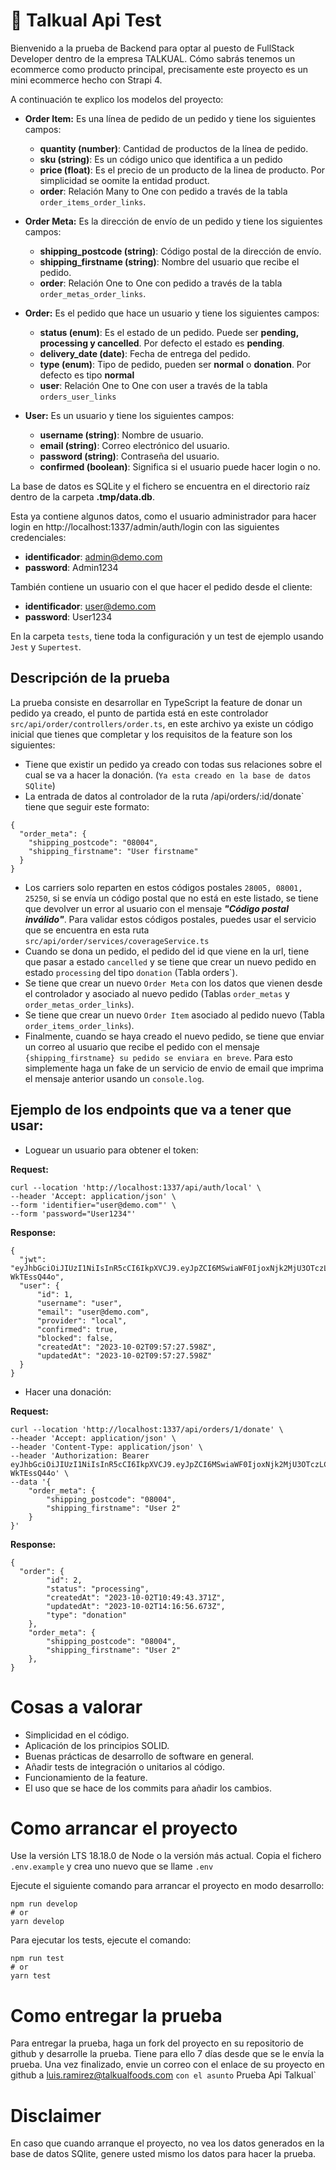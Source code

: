 # 🚀 Talkual Api Test
Bienvenido a la prueba de Backend para optar al puesto de FullStack Developer dentro de la empresa TALKUAL. 
Cómo sabrás tenemos un ecommerce como producto principal, precisamente este proyecto es un mini ecommerce hecho con Strapi 4.

A continuación te explico los modelos del proyecto:
- **Order Item:** Es una línea de pedido de un pedido y tiene los siguientes campos:
  - **quantity (number)**: Cantidad de productos de la línea de pedido.
  - **sku (string)**: Es un código unico que identifica a un pedido
  - **price (float)**: Es el precio de un producto de la linea de producto. Por simplicidad se oomite la entidad product.
  - **order**: Relación Many to One con pedido a través de la tabla `order_items_order_links`.


- **Order Meta:** Es la dirección de envío de un pedido y tiene los siguientes campos:
  - **shipping_postcode (string)**: Código postal de la dirección de envío.
  - **shipping_firstname (string)**: Nombre del usuario que recibe el pedido.
  - **order**: Relación One to One con pedido a través de la tabla `order_metas_order_links`.


- **Order:** Es el pedido que hace un usuario y tiene los siguientes campos:
  - **status (enum)**: Es el estado de un pedido. Puede ser **pending, processing y cancelled**. Por defecto el estado es **pending**.
  - **delivery_date (date)**: Fecha de entrega del pedido.
  - **type (enum)**: Tipo de pedido, pueden ser **normal** o **donation**. Por defecto es tipo **normal**
  - **user**: Relación One to One con user a través de la tabla `orders_user_links`


- **User:** Es un usuario y tiene los siguientes campos:
  - **username (string)**: Nombre de usuario.
  - **email (string)**: Correo electrónico del usuario.
  - **password (string)**: Contraseña del usuario.
  - **confirmed (boolean)**: Significa si el usuario puede hacer login o no.

La base de datos es SQLite y el fichero se encuentra en el directorio raíz dentro de la carpeta **.tmp/data.db**. 

Esta ya contiene algunos datos, como el usuario administrador para hacer login en http://localhost:1337/admin/auth/login con las siguientes credenciales:
- **identificador**: admin@demo.com 
- **password**: Admin1234

También contiene un usuario con el que hacer el pedido desde el cliente:
- **identificador**: user@demo.com
- **password**: User1234

En la carpeta `tests`, tiene toda la configuración y un test de ejemplo usando `Jest` y `Supertest`.

## Descripción de la prueba
La prueba consiste en desarrollar en TypeScript la feature de donar un pedido ya creado, el punto de partida está en este controlador
`src/api/order/controllers/order.ts`, en este archivo ya existe un código inicial que tienes que completar 
y los requisitos de la feature son los siguientes:
- Tiene que existir un pedido ya creado con todas sus relaciones sobre el cual se va a hacer la donación. (`Ya esta creado en la base de datos SQlite`)
- La entrada de datos al controlador de la ruta /api/orders/:id/donate` tiene que seguir este formato:
```
{
  "order_meta": {
    "shipping_postcode": "08004",
    "shipping_firstname": "User firstname"
  }
}
```
- Los carriers solo reparten en estos códigos postales `28005, 08001, 25250`, si se envía un código postal
que no está en este listado, se tiene que devolver un error al usuario con el mensaje ***"Código postal inválido"***.
Para validar estos códigos postales, puedes usar el servicio que se encuentra en esta ruta `src/api/order/services/coverageService.ts`
- Cuando se dona un pedido, el pedido del id que viene en la url, tiene que pasar a estado `cancelled` y se tiene que crear un nuevo pedido en estado `processing` del tipo `donation` (Tabla orders`). 
- Se tiene que crear un nuevo `Order Meta` con los datos que vienen desde el controlador y asociado al nuevo pedido (Tablas `order_metas` y `order_metas_order_links`).
- Se tiene que crear un nuevo `Order Item` asociado al pedido nuevo (Tabla `order_items_order_links`).
- Finalmente, cuando se haya creado el nuevo pedido, se tiene que enviar un correo al usuario que recibe el pedido con el mensaje `{shipping_firstname} su pedido se enviara en breve`. 
Para esto simplemente haga un fake de un servicio de envio de email que imprima el mensaje anterior usando un `console.log`.

## Ejemplo de los endpoints que va a tener que usar:
- Loguear un usuario para obtener el token:

**Request:**
```
curl --location 'http://localhost:1337/api/auth/local' \
--header 'Accept: application/json' \
--form 'identifier="user@demo.com"' \
--form 'password="User1234"'
```
**Response:**
```
{
  "jwt": "eyJhbGciOiJIUzI1NiIsInR5cCI6IkpXVCJ9.eyJpZCI6MSwiaWF0IjoxNjk2MjU3OTczLCJleHAiOjE2OTg4NDk5NzN9.7DVxXOkaF80QJ4CGkqjC64u85Ph7DOBC-WkTEssQ44o",
  "user": {
      "id": 1,
      "username": "user",
      "email": "user@demo.com",
      "provider": "local",
      "confirmed": true,
      "blocked": false,
      "createdAt": "2023-10-02T09:57:27.598Z",
      "updatedAt": "2023-10-02T09:57:27.598Z"
  }
}
```
- Hacer una donación:

**Request:**
```
curl --location 'http://localhost:1337/api/orders/1/donate' \
--header 'Accept: application/json' \
--header 'Content-Type: application/json' \
--header 'Authorization: Bearer eyJhbGciOiJIUzI1NiIsInR5cCI6IkpXVCJ9.eyJpZCI6MSwiaWF0IjoxNjk2MjU3OTczLCJleHAiOjE2OTg4NDk5NzN9.7DVxXOkaF80QJ4CGkqjC64u85Ph7DOBC-WkTEssQ44o' \
--data '{
    "order_meta": {
        "shipping_postcode": "08004",
        "shipping_firstname": "User 2"
    }
}'
```

**Response:**

```
{
  "order": {
        "id": 2,
        "status": "processing",
        "createdAt": "2023-10-02T10:49:43.371Z",
        "updatedAt": "2023-10-02T14:16:56.673Z",
        "type": "donation"
    },
    "order_meta": {
        "shipping_postcode": "08004",
        "shipping_firstname": "User 2"
    },
}
```

# Cosas a valorar
- Simplicidad en el código.
- Aplicación de los principios SOLID.
- Buenas prácticas de desarrollo de software en general.
- Añadir tests de integración o unitarios al código.
- Funcionamiento de la feature.
- El uso que se hace de los commits para añadir los cambios.

# Como arrancar el proyecto
Use la versión LTS 18.18.0 de Node o la versión más actual.
Copia el fichero `.env.example` y crea uno nuevo que se llame `.env`

Ejecute el siguiente comando para arrancar el proyecto en modo desarrollo:
```
npm run develop
# or
yarn develop
```

Para ejecutar los tests, ejecute el comando:
```
npm run test
# or
yarn test
```

# Como entregar la prueba
Para entregar la prueba, haga un fork del proyecto en su repositorio de github y desarrolle la prueba. 
Tiene para ello 7 días desde que se le envía la prueba. Una vez finalizado, envie un correo con el enlace de su proyecto
en github a luis.ramirez@talkualfoods.com `con el asunto` Prueba Api Talkual`

# Disclaimer
En caso que cuando arranque el proyecto, no vea los datos generados en la base de datos SQlite,
genere usted mismo los datos para hacer la prueba.
